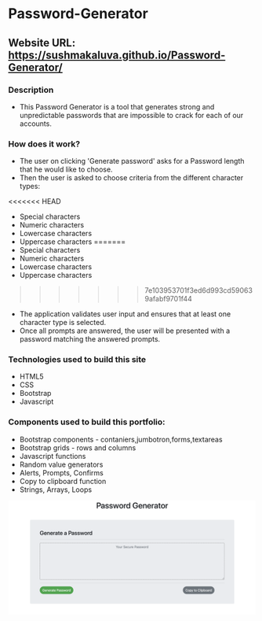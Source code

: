 # Password-Generator

## Website URL:  https://sushmakaluva.github.io/Password-Generator/

### Description

* This Password Generator is a tool that generates strong and unpredictable passwords that are impossible to crack for each of our accounts.

### How does it work?
 
* The user on clicking 'Generate password' asks for a Password length that he would like to choose.
* Then the user is asked to choose criteria from the different character types:

<<<<<<< HEAD
  * Special characters
  * Numeric characters
  * Lowercase characters
  * Uppercase characters
=======
* Special characters
* Numeric characters
* Lowercase characters
* Uppercase characters
>>>>>>> 7e103953701f3ed6d993cd590639afabf9701f44

* The application validates user input and ensures that at least one character type is selected.
* Once all prompts are answered, the user will be presented with a password matching the answered prompts.

### Technologies used to build this site

* HTML5  
* CSS
* Bootstrap
* Javascript


### Components used to build this portfolio:

+ Bootstrap components - contaniers,jumbotron,forms,textareas
+ Bootstrap grids - rows and columns 
+ Javascript functions
+ Random value generators
+ Alerts, Prompts, Confirms
+ Copy to clipboard function
+ Strings, Arrays, Loops


![Screenshot](Password_generator_image.png)
